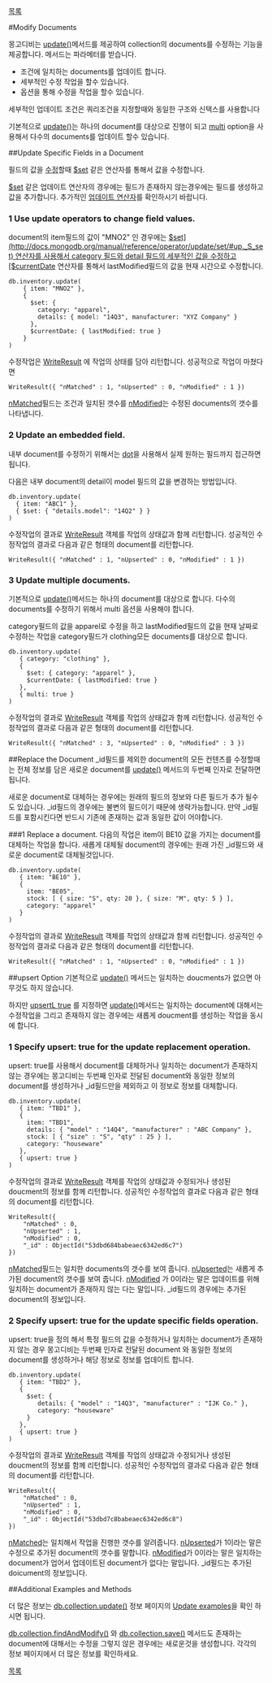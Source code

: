 [목록](https://github.com/yuby/mongodb-ko)



#Modify Documents

몽고디비는 [update()](http://docs.mongodb.org/manual/reference/method/db.collection.update/#db.collection.update)메서드를 제공하여 collection의 documents를 수정하는 기능을 제공합니다. 메서드는 파라메터를 받습니다.

- 조건에 일치하는 documents를 업데이트 합니다.
- 세부적인 수정 작업을 할수 있습니다.
- 옵션을 통해 수정을 작업을 할수 있습니다.

세부적인 업데이트 조건은 쿼리조건을 지정할때와 동일한 구조와 신택스를 사용합니다

기본적으로 [update()](http://docs.mongodb.org/manual/reference/method/db.collection.update/#db.collection.update)는 하나의 document를 대상으로 진행이 되고 [multi](http://docs.mongodb.org/manual/reference/method/db.collection.update/#multi-parameter) option을 사용해서 다수의 documents를 업데이트 할수 있습니다.


##Update Specific Fields in a Document

필드의 값을 [수정](https://docs.mongodb.org/manual/reference/operator/update/)할때  [$set](http://docs.mongodb.org/manual/reference/operator/update/set/#up._S_set) 같은 연산자를 통해서 값을 수정합니다.

[$set](http://docs.mongodb.org/manual/reference/operator/update/set/#up._S_set) 같은 업데이트 연산자의 경우에는 필드가 존재하지 않는경우에는 필드를 생성하고 값을 추가합니다.  추가적인 [업데이트 연산자](https://docs.mongodb.org/manual/reference/operator/update/)를 확인하시기 바랍니다.

### 1 Use update operators to change field values.
document의 item필드의 값이 "MNO2" 인 경우에는 [$set](http://docs.mongodb.org/manual/reference/operator/update/set/#up._S_set) 연산자를 사용해서 category 필드와 detail 필드의 세부적인 값을 수정하고 [$currentDate](http://docs.mongodb.org/manual/reference/operator/update/currentDate/#up._S_currentDate) 연산자를 통해서 lastModified필드의 값을 현재 시간으로 수정합니다.

```
db.inventory.update(
    { item: "MNO2" },
    {
      $set: {
        category: "apparel",
        details: { model: "14Q3", manufacturer: "XYZ Company" }
      },
      $currentDate: { lastModified: true }
    }
)
```
수정작업은 [WriteResult](http://docs.mongodb.org/manual/reference/method/WriteResult/#WriteResult) 에 작업의 상태를 담아 리턴합니다. 성공적으로 작업이 마쳤다면

```
WriteResult({ "nMatched" : 1, "nUpserted" : 0, "nModified" : 1 })
```
[nMatched](http://docs.mongodb.org/manual/reference/method/WriteResult/#WriteResult.nMatched)필드는 조건과 일치된 갯수를 [nModified](http://docs.mongodb.org/manual/reference/method/WriteResult/#WriteResult.nModified)는 수정된 documents의 갯수를 나타냅니다.

### 2 Update an embedded field.
내부 document를 수정하기 위해서는 [dot](http://docs.mongodb.org/manual/reference/glossary/#term-dot-notation)을 사용해서 실제 원하는 필드까지 접근하면 됩니다.

다음은 내부 document의 detail이 model 필드의 값을 변경하는 방법입니다.

```
db.inventory.update(
  { item: "ABC1" },
  { $set: { "details.model": "14Q2" } }
)
```
수정작업의 결과로 [WriteResult](http://docs.mongodb.org/manual/reference/method/WriteResult/#WriteResult) 객체를 작업의 상태값과 함께 리턴합니다. 성공적인 수정작업의 결과로 다음과 같은 형태의 document를 리턴합니다.
```
WriteResult({ "nMatched" : 1, "nUpserted" : 0, "nModified" : 1 })
```

### 3 Update multiple documents.
기본적으로 [update()](http://docs.mongodb.org/manual/reference/method/db.collection.update/#db.collection.update)메서드는 하나의 document를 대상으로 합니다. 다수의 documents를 수정하기 위해서 multi 옵션을 사용해야 합니다.

category필드의 값을 apparel로 수정을 하고 lastModified필드의 값을 현재 날짜로 수정하는 작업을 category필드가 clothing모든 documents를 대상으로 합니다.

```
db.inventory.update(
   { category: "clothing" },
   {
     $set: { category: "apparel" },
     $currentDate: { lastModified: true }
   },
   { multi: true }
)
```
수정작업의 결과로 [WriteResult](http://docs.mongodb.org/manual/reference/method/WriteResult/#WriteResult) 객체를 작업의 상태값과 함께 리턴합니다. 성공적인 수정작업의 결과로 다음과 같은 형태의 document를 리턴합니다.
```
WriteResult({ "nMatched" : 3, "nUpserted" : 0, "nModified" : 3 })
```

##Replace the Document
_id필드를 제외한 document의 모든 컨텐츠를 수정할때는 전체 정보를 담은 새로운 document를 [update()](http://docs.mongodb.org/manual/reference/method/db.collection.update/#db.collection.update) 메서드의 두번째 인자로 전달하면 됩니다.

새로운 document로 대체하는 경우에는 원래의 필드의 정보와 다른 필드가 추가 될수도 있습니다. _id필드의 경우에는 불변의 필드이기 때문에 생략가능합니다. 만약 _id필드를 포함시킨다면 반드시 기존에 존재하는 값과 동일한 값이 어야합니다.

###1 Replace a document.
다음의 작업은 item이 BE10 값을 가지는 document를 대체하는 작업을 합니다. 새롭게 대체될 document의 경우에는 원래 가진 _id필드와 새로운 document로 대체될것입니다.

```
db.inventory.update(
   { item: "BE10" },
   {
     item: "BE05",
     stock: [ { size: "S", qty: 20 }, { size: "M", qty: 5 } ],
     category: "apparel"
   }
)
```
수정작업의 결과로 [WriteResult](http://docs.mongodb.org/manual/reference/method/WriteResult/#WriteResult) 객체를 작업의 상태값과 함께 리턴합니다. 성공적인 수정작업의 결과로 다음과 같은 형태의 document를 리턴합니다.
```
WriteResult({ "nMatched" : 1, "nUpserted" : 0, "nModified" : 1 })
```


##upsert Option
기본적으로 [update()](http://docs.mongodb.org/manual/reference/method/db.collection.update/#db.collection.update) 메서드는 일치하는 doucments가 없으면 아무것도 하지 않습니다.

하지만 [upsertL true](http://docs.mongodb.org/manual/reference/method/db.collection.update/#upsert-parameter) 를 지정하면 [update()](http://docs.mongodb.org/manual/reference/method/db.collection.update/#db.collection.update)메서드는 일치하는 document에 대해서는 수정작업을 그리고 존재하지 않는 경우에는 새롭게 doucment를 생성하는 작업을 동시에 합니다.

### 1 Specify upsert: true for the update replacement operation.
upsert: true를 사용해서 document를 대체하거나 일치하는 document가 존재하지 않는 경우에는 몽고디비는 두번째 인자로 전달된 document와 동일한 정보의 document를 생성하거나 _id필드만을 제외하고 이 정보로 정보를 대체합니다.

```
db.inventory.update(
   { item: "TBD1" },
   {
     item: "TBD1",
     details: { "model" : "14Q4", "manufacturer" : "ABC Company" },
     stock: [ { "size" : "S", "qty" : 25 } ],
     category: "houseware"
   },
   { upsert: true }
)
```
수정작업의 결과로 [WriteResult](http://docs.mongodb.org/manual/reference/method/WriteResult/#WriteResult) 객체를 작업의 상태값과 수정되거나 생성된 doucment의 정보를 함께 리턴합니다. 성공적인 수정작업의 결과로 다음과 같은 형태의 document를 리턴합니다.
```
WriteResult({
    "nMatched" : 0,
    "nUpserted" : 1,
    "nModified" : 0,
    "_id" : ObjectId("53dbd684babeaec6342ed6c7")
})
```
[nMatched](http://docs.mongodb.org/manual/reference/method/WriteResult/#WriteResult.nMatched)필드는 일치한 documents의 갯수를 보여 줍니다.
[nUpserted](http://docs.mongodb.org/manual/reference/method/WriteResult/#WriteResult.nUpserted)는 새롭게 추가된 document의 갯수를 보여 줍니다.
[nModified](http://docs.mongodb.org/manual/reference/method/WriteResult/#WriteResult.nModified) 가 0이라는 말은 업데이트를 위해 일치하는 document가 존재하지 않는 다는 말입니다.
_id필드의 경우에는 추가된 document의 정보입니다.

### 2 Specify upsert: true for the update specific fields operation.
upsert: true을 정의 해서 특정 필드의 값을 수정하거나 일치하는  document가 존재하지 않는 경우 몽고디비는 두번째 인자로 전달된 document 와 동일한 정보의 document를 생성하거나 해당 정보로 정보를 업데이트 합니다.

```
db.inventory.update(
   { item: "TBD2" },
   {
     $set: {
        details: { "model" : "14Q3", "manufacturer" : "IJK Co." },
        category: "houseware"
     }
   },
   { upsert: true }
)
```
수정작업의 결과로 [WriteResult](http://docs.mongodb.org/manual/reference/method/WriteResult/#WriteResult) 객체를 작업의 상태값과 수정되거나 생성된 doucment의 정보를 함께 리턴합니다. 성공적인 수정작업의 결과로 다음과 같은 형태의 document를 리턴합니다.
```
WriteResult({
    "nMatched" : 0,
    "nUpserted" : 1,
    "nModified" : 0,
    "_id" : ObjectId("53dbd7c8babeaec6342ed6c8")
})
```
[nMatched](http://docs.mongodb.org/manual/reference/method/WriteResult/#WriteResult.nMatched)는 일치해서 작업을 진행한 갯수를 알려줍니다.
[nUpserted](http://docs.mongodb.org/manual/reference/method/WriteResult/#WriteResult.nUpserted)가 1이라는 말은 수정으로 추가된 document의 갯수를 말합니다.
[nModified](http://docs.mongodb.org/manual/reference/method/WriteResult/#WriteResult.nModified)가 0이라는 말은 일치하는 document가 업어서 업데이트된 document가 없다는 말입니다.
_id필드는 추가된 doicument의 정보입니다.

##Additional Examples and Methods

더 많은 정보는  [db.collection.update()](http://docs.mongodb.org/manual/reference/method/db.collection.update/#db.collection.update) 정보 페이지의 [Update examples](http://docs.mongodb.org/manual/reference/method/db.collection.update/#update-method-examples)을 확인 하시면 됩니다.

[db.collection.findAndModify()](http://docs.mongodb.org/manual/reference/method/db.collection.findAndModify/#db.collection.findAndModify) 와 [db.collection.save()](http://docs.mongodb.org/manual/reference/method/db.collection.save/#db.collection.save) 메서드도 존재하는 document에 대해서는 수정을 그렇지 않은 경우에는 새로운것을 생성합니다. 각각의 정보 페이지에서 더 많은 정보를 확인하세요.



[목록](https://github.com/yuby/mongodb-ko)

